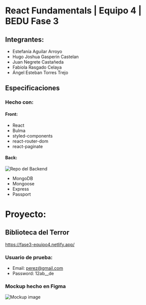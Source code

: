 # React Fundamentals | Equipo 4 | BEDU Fase 3
## Integrantes:
- Estefanía Aguilar Arroyo
- Hugo Joshua Gasperin Castelan
- Juan Negrete Castañeda
- Fabiola Rasgado Celaya
- Ángel Esteban Torres Trejo

## Especificaciones
### Hecho con:
#### Front:
- React
- Bulma
- styled-components
- react-router-dom
- react-paginate
#### Back:
![Repo del Backend](https://github.com/iohannc/equipo7-proyecto)
- MongoDB
- Mongoose
- Express
- Passport

# Proyecto:
## Biblioteca del Terror
https://fase3-equipo4.netlify.app/
### Usuario de prueba: 
- Email: perez@gmail.com 
- Password: 12ab__de
### Mockup hecho en Figma
![Mockup image](https://i.imgur.com/YckHCrS.png)
